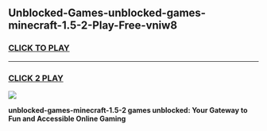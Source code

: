
## Unblocked-Games-unblocked-games-minecraft-1.5-2-Play-Free-vniw8
<h3>
<a href="https://premium76.site?title=unblocked-games-minecraft-1.5-2&ref=10A">CLICK TO PLAY</a></h3>
<hr>

<h3>
<a href="https://premium76.site?title=unblocked-games-minecraft-1.5-2&ref=10A">CLICK 2 PLAY</a>
  
</h3>

<a href="https://premium76.site?title=unblocked-games-minecraft-1.5-2&ref=10A"><img src="https://clearcache.store/games.png"></a>


**unblocked-games-minecraft-1.5-2 games unblocked: Your Gateway to Fun and Accessible Online Gaming**
